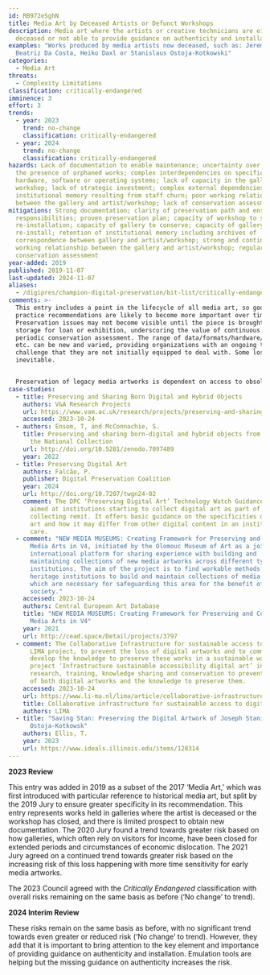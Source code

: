 ```yaml
---
id: RB972eSghN
title: Media Art by Deceased Artists or Defunct Workshops
description: Media art where the artists or creative technicians are either
  deceased or not able to provide guidance on authenticity and installation.
examples: "Works produced by media artists now deceased, such as: Jeremy Blake,
  Beatriz Da Costa, Heiko Daxl or Stanislaus Ostoja-Kotkowski"
categories:
  - Media Art
threats:
  - Complexity Limitations
classification: critically-endangered
imminence: 3
effort: 3
trends:
  - year: 2023
    trend: no-change
    classification: critically-endangered
  - year: 2024
    trend: no-change
    classification: critically-endangered
hazards: Lack of documentation to enable maintenance; uncertainty over IPR or
  the presence of orphaned works; complex interdependencies on specific
  hardware, software or operating systems; lack of capacity in the gallery or
  workshop; lack of strategic investment; complex external dependencies; loss of
  institutional memory resulting from staff churn; poor working relationship
  between the gallery and artist/workshop; lack of conservation assessment
mitigations: Strong documentation; clarity of preservation path and ensuing
  responsibilities; proven preservation plan; capacity of workshop to support
  re-installation; capacity of gallery to conserve; capacity of gallery to
  re-install; retention of institutional memory including archives of
  correspondence between gallery and artist/workshop; strong and continuing
  working relationship between the gallery and artist/workshop; regular
  conservation assessment
year-added: 2019
published: 2019-11-07
last-updated: 2024-11-07
aliases:
  - /digipres/champion-digital-preservation/bit-list/critically-endangered/bitlist-deceased-artists-defunct-workshops
comments: >-
  This entry includes a point in the lifecycle of all media art, so good
  practice recommendations are likely to become more important over time.
  Preservation issues may not become visible until the piece is brought out of
  storage for loan or exhibition, underscoring the value of continuous or
  periodic conservation assessment. The range of data/formats/hardware/software
  etc. can be new and varied, providing organizations with an ongoing technical
  challenge that they are not initially equipped to deal with. Some loss seems
  inevitable.


  Preservation of legacy media artworks is dependent on access to obsolete technology and also the knowledge of how to operate said technology. Documentation around the production process and artist intent can be limited and more critical without any access to artists or technicians. This creates risk around the preservation of a truly authentic artwork..
case-studies:
  - title: Preserving and Sharing Born Digital and Hybrid Objects
    authors: V&A Research Projects
    url: https://www.vam.ac.uk/research/projects/preserving-and-sharing-born-digital-and-hybrid-objects
    accessed: 2023-10-24
  - authors: Ensom, T, and McConnachie, S.
    title: Preserving and sharing born-digital and hybrid objects from and across
      the National Collection
    url: http://doi.org/10.5281/zenodo.7097489
    year: 2022
  - title: Preserving Digital Art
    authors: Falcão, P.
    publisher: Digital Preservation Coalition
    year: 2024
    url: http://doi.org/10.7207/twgn24-02
    comment: The DPC ‘Preserving Digital Art’ Technology Watch Guidance Note is
      aimed at institutions starting to collect digital art as part of a wider
      collecting remit. It offers basic guidance on the specificities of digital
      art and how it may differ from other digital content in an institution’s
      care.
  - comment: "NEW MEDIA MUSEUMS: Creating Framework for Preserving and Collecting
      Media Arts in V4, initiated by the Olomouc Museum of Art as a joint
      international platform for sharing experience with building and
      maintaining collections of new media artworks across different types of
      institutions. The aim of the project is to find workable methods for
      heritage institutions to build and maintain collections of media arts,
      which are necessary for safeguarding this area for the benefit of
      society."
    accessed: 2023-10-24
    authors: Central European Art Database
    title: "NEW MEDIA MUSEUMS: Creating Framework for Preserving and Collecting
      Media Arts in V4"
    year: 2021
    url: http://cead.space/Detail/projects/3797
  - comment: The Collaborative Infrastructure for sustainable access to digital art
      LIMA project, to prevent the loss of digital artworks and to commonly
      develop the knowledge to preserve these works in a sustainable way. The
      project ‘Infrastructure sustainable accessibility digital art’ invests in
      research, training, knowledge sharing and conservation to prevent the loss
      of both digital artworks and the knowledge to preserve them.
    accessed: 2023-10-24
    url: https://www.li-ma.nl/lima/article/collaborative-infrastructure-sustainable-access-digital-art
    title: Collaborative infrastructure for sustainable access to digital art
    authors: LIMA
  - title: "Saving Stan: Preserving the Digital Artwork of Joseph Stanislaus
      Ostoja-Kotkowsk"
    authors: Ellis, T.
    year: 2023
    url: https://www.ideals.illinois.edu/items/128314
---
```

**2023 Review**

This entry was added in 2019 as a subset of the 2017 ‘Media Art,’ which was first introduced with particular reference to historical media art, but split by the 2019 Jury to ensure greater specificity in its recommendation. This entry represents works held in galleries where the artist is deceased or the workshop has closed, and there is limited prospect to obtain new documentation. The 2020 Jury found a trend towards greater risk based on how galleries, which often rely on visitors for income, have been closed for extended periods and circumstances of economic dislocation. The 2021 Jury agreed on a continued trend towards greater risk based on the increasing risk of this loss happening with more time sensitivity for early media artworks.

The 2023 Council agreed with the *Critically Endangered* classification with overall risks remaining on the same basis as before (‘No change’ to trend).

**2024 Interim Review**

These risks remain on the same basis as before, with no significant trend towards even greater or reduced risk (‘No change’ to trend). However, they add that it is important to bring attention to the key element and importance of providing guidance on authenticity and installation. Emulation tools are helping but the missing guidance on authenticity increases the risk.
